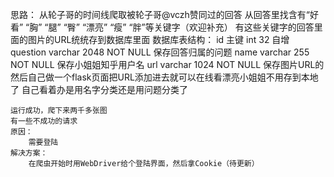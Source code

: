 思路：
    从轮子哥的时间线爬取被轮子哥@vczh赞同过的回答
    从回答里找含有“好看” “胸” “腿” “臀” “漂亮” “瘦” “胖”等关键字（欢迎补充）
    有这些关键字的回答里面的图片的URL统统存到数据库里面
        数据库表结构：
            id 主键 int 32  自增
            question varchar 2048 NOT NULL 保存回答归属的问题
            name varchar 255 NOT NULL 保存小姐姐知乎用户名
            url varchar 1024 NOT NULL 保存图片URL的
        然后自己做一个flask页面把URL添加进去就可以在线看漂亮小姐姐不用存到本地了
        自己看着办是用名字分类还是用问题分类了
    

    运行成功，爬下来两千多张图
    有一些不成功的请求
    原因：
        需要登陆
    解决方案：
        在爬虫开始时用WebDriver给个登陆界面，然后拿Cookie（待更新）